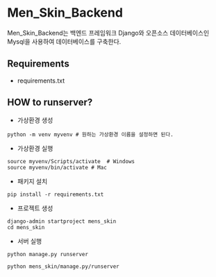# Men_Skin_Backend

Men_Skin_Backend는 백엔드 프레임워크 Django와
오픈소스 데이터베이스인 Mysql을 사용하여 데이터베이스를 구축한다.


## Requirements

- requirements.txt

## HOW to runserver?

- 가상환경 생성



```
python -m venv myvenv # 원하는 가상환경 이름을 설정하면 된다.
```


- 가상환경 실행

```shell
source myvenv/Scripts/activate  # Windows
source myvenv/bin/activate # Mac
```

- 패키지 설치

```
pip install -r requirements.txt
```


- 프로젝트 생성

```shell
django-admin startproject mens_skin
cd mens_skin
```

- 서버 실행

```
python manage.py runserver

python mens_skin/manage.py/runserver
```
